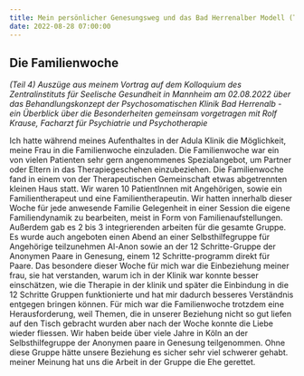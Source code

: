 ```yaml
---
title: Mein persönlicher Genesungsweg und das Bad Herrenalber Modell (Teil 4)
date: 2022-08-28 07:00:00
---
```


## Die Familienwoche

_(Teil 4) Auszüge aus meinem Vortrag auf dem Kolloquium des Zentralinstituts für Seelische Gesundheit in Mannheim am 02.08.2022 über das Behandlungskonzept der Psychosomatischen Klinik Bad Herrenalb - ein Überblick über die Besonderheiten gemeinsam vorgetragen mit Rolf Krause, Facharzt für Psychiatrie und Psychotherapie_

Ich hatte während meines Aufenthaltes in der Adula Klinik die Möglichkeit, meine Frau in die Familienwoche einzuladen. Die Familienwoche war ein von vielen Patienten sehr gern angenommenes Spezialangebot, um Partner oder Eltern in das Therapiegeschehen einzubeziehen. Die Familienwoche fand in einem von der Therapeutischen Gemeinschaft etwas abgetrennten kleinen Haus statt. Wir waren 10 PatientInnen mit Angehörigen, sowie ein Familientherapeut und eine Familientherapeutin. Wir hatten innerhalb dieser Woche für jede anwesende Familie Gelegenheit in einer Session die eigene Familiendynamik zu bearbeiten, meist in Form von Familienaufstellungen. Außerdem gab es 2 bis 3 integrierenden arbeiten für die gesamte Gruppe. Es wurde auch angeboten einen Abend an einer Selbsthilfegruppe für Angehörige teilzunehmen Al-Anon sowie an der 12 Schritte-Gruppe der Anonymen Paare in Genesung, einem 12 Schritte-programm direkt für Paare. Das besondere dieser Woche für mich war die Einbeziehung meiner frau, sie hat verstanden, warum ich in der Klinik war konnte besser einschätzen, wie die Therapie in der klinik und später die Einbindung in die 12 Schritte Gruppen funktionierte und hat mir dadurch besseres Verständnis entgegen bringen können. Für mich war die Familienwoche trotzdem eine Herausforderung, weil Themen, die in unserer Beziehung nicht so gut liefen auf den Tisch gebracht wurden aber nach der Woche konnte die Liebe wieder fliessen. Wir haben beide über viele Jahre in Köln an der Selbsthilfegruppe der Anonymen paare in Genesung teilgenommen. Ohne diese Gruppe hätte unsere Beziehung es sicher sehr viel schwerer gehabt. meiner Meinung hat uns die Arbeit in der Gruppe die Ehe gerettet.
